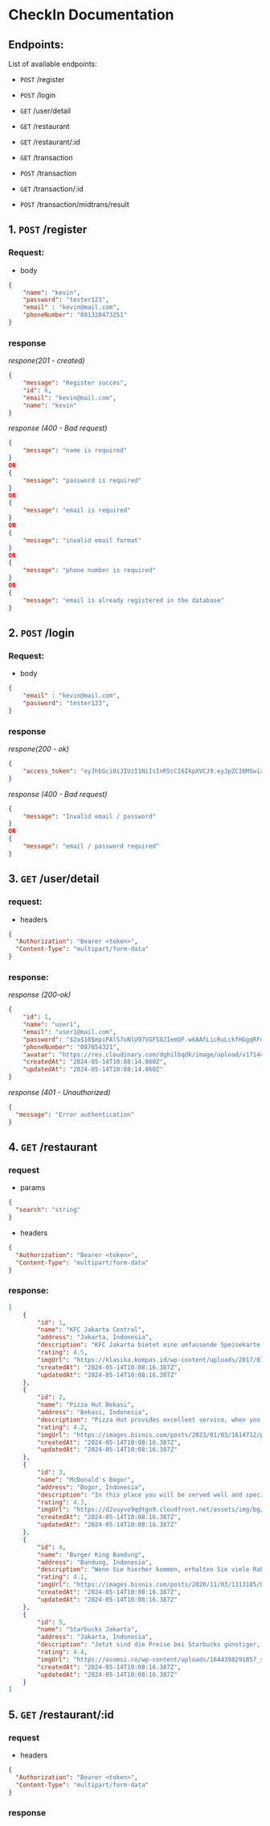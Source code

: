 # CheckIn Documentation

## Endpoints:

List of available endpoints:

- `POST` /register
- `POST` /login
- `GET` /user/detail

- `GET` /restaurant
- `GET` /restaurant/:id

- `GET` /transaction
- `POST` /transaction
- `GET` /transaction/:id
- `POST` /transaction/midtrans/result

## 1. `POST` /register

### Request:

- body

```JSON
{
    "name": "kevin",
    "password": "tester123",
    "email" : "kevin@mail.com",
    "phoneNumber": "081320473251"
}
```

### response

_respone(201 - created)_

```JSON
{
    "message": "Register succes",
    "id": 6,
    "email": "kevin@mail.com",
    "name": "kevin"
}
```

_response (400 - Bad request)_

```JSON
{
    "message": "name is required"
}
OR
{
    "message": "password is required"
}
OR
{
    "message": "email is required"
}
OR
{
    "message": "invalid email format"
}
OR
{
    "message": "phone number is required"
}
OR
{
    "message": "email is already registered in the database"
}
```

## 2. `POST` /login

### Request:

- body

```JSON
{
    "email" : "kevin@mail.com",
    "password": "tester123",
}
```

### response

_respone(200 - ok)_

```JSON
{
    "access_token": "eyJhbGciOiJIUzI1NiIsInR5cCI6IkpXVCJ9.eyJpZCI6MSwiaWF0IjoxNzE1NzY3NzQwfQ.oW1Meqc67tRjKTi3OawD_n1lZR75t4KJQHHZMXcT3xU"
}
```

_response (400 - Bad request)_

```JSON
{
    "message": "Invalid email / password"
}
OR
{
    "message": "email / password required"
}
```

## 3. `GET` /user/detail

### request:

- headers

```json
{
  "Authorization": "Bearer <token>",
  "Content-Type": "multipart/form-data"
}
```

### response:

_response (200-ok)_

```JSON
{
    "id": 1,
    "name": "user1",
    "email": "user1@mail.com",
    "password": "$2a$10$mpiPAlS7oNlU97VGFS8JIemQF.w6AAfLicRuLckfHGgqRFqZXosm6",
    "phoneNumber": "087654321",
    "avatar": "https://res.cloudinary.com/dghilbqdk/image/upload/v1714440067/profile%20pic/blggo1bqrandlpfurdp5.jpg",
    "createdAt": "2024-05-14T10:08:14.860Z",
    "updatedAt": "2024-05-14T10:08:14.860Z"
}
```

_response (401 - Unauthorized)_

```json
{
  "message": "Error authentication"
}
```

## 4. `GET` /restaurant

### request

- params

```json
{
  "search": "string"
}
```

- headers

```json
{
  "Authorization": "Bearer <token>",
  "Content-Type": "multipart/form-data"
}
```

### response:

```JSON
[
    {
        "id": 1,
        "name": "KFC Jakarta Central",
        "address": "Jakarta, Indonesia",
        "description": "KFC Jakarta bietet eine umfassende Speisekarte.",
        "rating": 4.5,
        "imgUrl": "https://klasika.kompas.id/wp-content/uploads/2017/07/2707-Klasiloka-KFC_FEAT.jpg",
        "createdAt": "2024-05-14T10:08:16.387Z",
        "updatedAt": "2024-05-14T10:08:16.387Z"
    },
    {
        "id": 2,
        "name": "Pizza Hut Bekasi",
        "address": "Bekasi, Indonesia",
        "description": "Pizza Hut provides excellent service, when you come here you will be satisfied",
        "rating": 4.2,
        "imgUrl": "https://images.bisnis.com/posts/2023/01/03/1614712/pzza-sarimelati-1.jpg",
        "createdAt": "2024-05-14T10:08:16.387Z",
        "updatedAt": "2024-05-14T10:08:16.387Z"
    },
    {
        "id": 3,
        "name": "McDonald's Bogor",
        "address": "Bogor, Indonesia",
        "description": "In this place you will be served well and special",
        "rating": 4.3,
        "imgUrl": "https://d2vuyvo9qdtgo9.cloudfront.net/assets/img/bg/img_visi.jpg",
        "createdAt": "2024-05-14T10:08:16.387Z",
        "updatedAt": "2024-05-14T10:08:16.387Z"
    },
    {
        "id": 4,
        "name": "Burger King Bandung",
        "address": "Bandung, Indonesia",
        "description": "Wenn Sie hierher kommen, erhalten Sie viele Rabatte.",
        "rating": 4.1,
        "imgUrl": "https://images.bisnis.com/posts/2020/11/03/1313185/burger-king.jpg",
        "createdAt": "2024-05-14T10:08:16.387Z",
        "updatedAt": "2024-05-14T10:08:16.387Z"
    },
    {
        "id": 5,
        "name": "Starbucks Jakarta",
        "address": "Jakarta, Indonesia",
        "description": "Jetzt sind die Preise bei Starbucks günstiger, es ist sicher, Kaffee zu genießen.",
        "rating": 4.4,
        "imgUrl": "https://asumsi.co/wp-content/uploads/1644398291857_starbucksge35acbd7b1920.jpg",
        "createdAt": "2024-05-14T10:08:16.387Z",
        "updatedAt": "2024-05-14T10:08:16.387Z"
    }
]
```

## 5. `GET` /restaurant/:id

### request

- headers

```json
{
  "Authorization": "Bearer <token>",
  "Content-Type": "multipart/form-data"
}
```

### response
